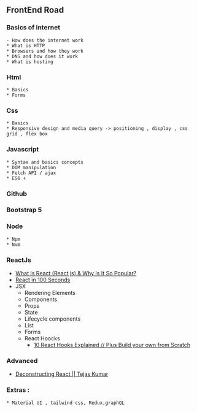 ## FrontEnd Road

### Basics of internet	
	- How does the internet work
	* What is HTTP 
	* Browsers and how they work
	* DNS and how does it work
	* What is hosting
### Html
	* Basics
	* Forms

### Css 
	* Basics
	* Responsive design and media query -> positioning , display , css grid , flex box

### Javascript 
	* Syntax and basics concepts
	* DOM manipulation
	* Fetch API / ajax
	* ES6 +

### Github

### Bootstrap 5

### Node 
	* Npm
	* Nvm







### ReactJs
- [What Is React (React js) & Why Is It So Popular?](https://www.youtube.com/watch?v=N3AkSS5hXMA&ab_channel=ProgrammingwithMosh)
- [React in 100 Seconds](https://www.youtube.com/watch?v=Tn6-PIqc4UM&ab_channel=Fireship)
- 	JSX
	* Rendering Elements
	* Components
	* Props 
	* State	
	* Lifecycle components
	* List
	* Forms
	* React Hoocks
		- [10 React Hooks Explained // Plus Build your own from Scratch](https://www.youtube.com/watch?v=TNhaISOUy6Q)
	
### Advanced

- [Deconstructing React || Tejas Kumar](https://youtu.be/f2mMOiCSj5c)

### Extras :
 	* Material UI , tailwind css, Redux,graphQL

